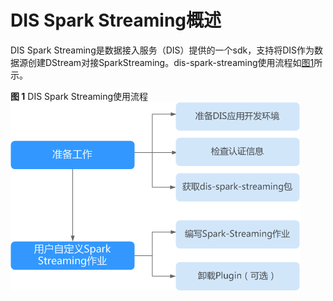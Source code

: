 # DIS Spark Streaming概述<a name="dgc_01_0251"></a>

DIS Spark Streaming是数据接入服务（DIS）提供的一个sdk，支持将DIS作为数据源创建DStream对接SparkStreaming。dis-spark-streaming使用流程如[图1](#zh-cn_topic_0120206026_fig1482251912485)所示。

**图 1**  DIS Spark Streaming使用流程<a name="zh-cn_topic_0120206026_fig1482251912485"></a>  
![](figures/DIS-Spark-Streaming使用流程.png "DIS-Spark-Streaming使用流程")

